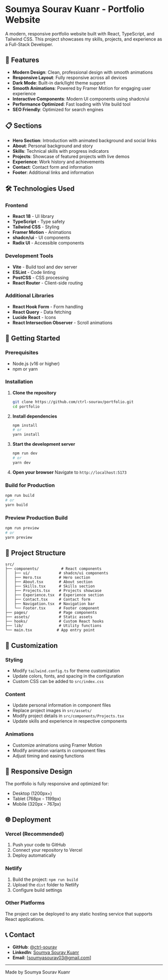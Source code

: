 # Soumya Sourav Kuanr - Portfolio Website

A modern, responsive portfolio website built with React, TypeScript, and Tailwind CSS. This project showcases my skills, projects, and experience as a Full-Stack Developer.

## 🚀 Features

- **Modern Design**: Clean, professional design with smooth animations
- **Responsive Layout**: Fully responsive across all devices
- **Dark Mode**: Built-in dark/light theme support
- **Smooth Animations**: Powered by Framer Motion for engaging user experience
- **Interactive Components**: Modern UI components using shadcn/ui
- **Performance Optimized**: Fast loading with Vite build tool
- **SEO Friendly**: Optimized for search engines

## 📋 Sections

- **Hero Section**: Introduction with animated background and social links
- **About**: Personal background and story
- **Skills**: Technical skills with progress indicators
- **Projects**: Showcase of featured projects with live demos
- **Experience**: Work history and achievements
- **Contact**: Contact form and information
- **Footer**: Additional links and information

## 🛠️ Technologies Used

### Frontend
- **React 18** - UI library
- **TypeScript** - Type safety
- **Tailwind CSS** - Styling
- **Framer Motion** - Animations
- **shadcn/ui** - UI components
- **Radix UI** - Accessible components

### Development Tools
- **Vite** - Build tool and dev server
- **ESLint** - Code linting
- **PostCSS** - CSS processing
- **React Router** - Client-side routing

### Additional Libraries
- **React Hook Form** - Form handling
- **React Query** - Data fetching
- **Lucide React** - Icons
- **React Intersection Observer** - Scroll animations

## 🚀 Getting Started

### Prerequisites
- Node.js (v16 or higher)
- npm or yarn

### Installation

1. **Clone the repository**
   ```bash
   git clone https://github.com/ctrl-sourav/portfolio.git
   cd portfolio
   ```

2. **Install dependencies**
   ```bash
   npm install
   # or
   yarn install
   ```

3. **Start the development server**
   ```bash
   npm run dev
   # or
   yarn dev
   ```

4. **Open your browser**
   Navigate to `http://localhost:5173`

### Build for Production

```bash
npm run build
# or
yarn build
```

### Preview Production Build

```bash
npm run preview
# or
yarn preview
```

## 📁 Project Structure

```
src/
├── components/          # React components
│   ├── ui/             # shadcn/ui components
│   ├── Hero.tsx        # Hero section
│   ├── About.tsx       # About section
│   ├── Skills.tsx      # Skills section
│   ├── Projects.tsx    # Projects showcase
│   ├── Experience.tsx  # Experience section
│   ├── Contact.tsx     # Contact form
│   ├── Navigation.tsx  # Navigation bar
│   └── Footer.tsx      # Footer component
├── pages/              # Page components
├── assets/             # Static assets
├── hooks/              # Custom React hooks
├── lib/                # Utility functions
└── main.tsx           # App entry point
```

## 🎨 Customization

### Styling
- Modify `tailwind.config.ts` for theme customization
- Update colors, fonts, and spacing in the configuration
- Custom CSS can be added to `src/index.css`

### Content
- Update personal information in component files
- Replace project images in `src/assets/`
- Modify project details in `src/components/Projects.tsx`
- Update skills and experience in respective components

### Animations
- Customize animations using Framer Motion
- Modify animation variants in component files
- Adjust timing and easing functions

## 📱 Responsive Design

The portfolio is fully responsive and optimized for:
- Desktop (1200px+)
- Tablet (768px - 1199px)
- Mobile (320px - 767px)

## 🌐 Deployment

### Vercel (Recommended)
1. Push your code to GitHub
2. Connect your repository to Vercel
3. Deploy automatically

### Netlify
1. Build the project: `npm run build`
2. Upload the `dist` folder to Netlify
3. Configure build settings

### Other Platforms
The project can be deployed to any static hosting service that supports React applications.





## 📞 Contact

- **GitHub**: [@ctrl-sourav](https://github.com/ctrl-sourav)
- **LinkedIn**: [Soumya Sourav Kuanr](https://www.linkedin.com/in/soumya-sourav-kuanr)
- **Email**: [soumyasourav03@gmail.com]

---

Made by Soumya Sourav Kuanr
